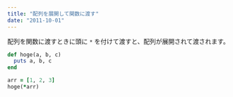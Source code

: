 ```yaml
---
title: "配列を展開して関数に渡す"
date: "2011-10-01"
---
```


配列を関数に渡すときに頭に `*` を付けて渡すと、配列が展開されて渡されます。

```ruby
def hoge(a, b, c)
  puts a, b, c
end

arr = [1, 2, 3]
hoge(*arr)
```

